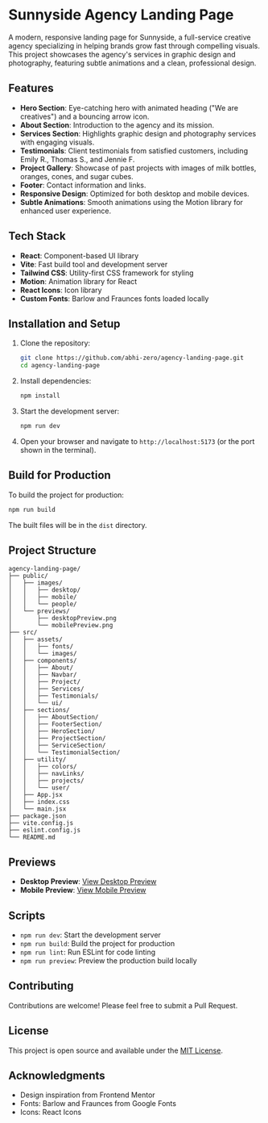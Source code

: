 # Sunnyside Agency Landing Page

A modern, responsive landing page for Sunnyside, a full-service creative agency specializing in helping brands grow fast through compelling visuals. This project showcases the agency's services in graphic design and photography, featuring subtle animations and a clean, professional design.

## Features

- **Hero Section**: Eye-catching hero with animated heading ("We are creatives") and a bouncing arrow icon.
- **About Section**: Introduction to the agency and its mission.
- **Services Section**: Highlights graphic design and photography services with engaging visuals.
- **Testimonials**: Client testimonials from satisfied customers, including Emily R., Thomas S., and Jennie F.
- **Project Gallery**: Showcase of past projects with images of milk bottles, oranges, cones, and sugar cubes.
- **Footer**: Contact information and links.
- **Responsive Design**: Optimized for both desktop and mobile devices.
- **Subtle Animations**: Smooth animations using the Motion library for enhanced user experience.

## Tech Stack

- **React**: Component-based UI library
- **Vite**: Fast build tool and development server
- **Tailwind CSS**: Utility-first CSS framework for styling
- **Motion**: Animation library for React
- **React Icons**: Icon library
- **Custom Fonts**: Barlow and Fraunces fonts loaded locally

## Installation and Setup

1. Clone the repository:
   ```bash
   git clone https://github.com/abhi-zero/agency-landing-page.git
   cd agency-landing-page
   ```

2. Install dependencies:
   ```bash
   npm install
   ```

3. Start the development server:
   ```bash
   npm run dev
   ```

4. Open your browser and navigate to `http://localhost:5173` (or the port shown in the terminal).

## Build for Production

To build the project for production:

```bash
npm run build
```

The built files will be in the `dist` directory.

## Project Structure

```
agency-landing-page/
├── public/
│   ├── images/
│   │   ├── desktop/
│   │   ├── mobile/
│   │   └── people/
│   └── previews/
│       ├── desktopPreview.png
│       └── mobilePreview.png
├── src/
│   ├── assets/
│   │   ├── fonts/
│   │   └── images/
│   ├── components/
│   │   ├── About/
│   │   ├── Navbar/
│   │   ├── Project/
│   │   ├── Services/
│   │   ├── Testimonials/
│   │   └── ui/
│   ├── sections/
│   │   ├── AboutSection/
│   │   ├── FooterSection/
│   │   ├── HeroSection/
│   │   ├── ProjectSection/
│   │   ├── ServiceSection/
│   │   └── TestimonialSection/
│   ├── utility/
│   │   ├── colors/
│   │   ├── navLinks/
│   │   ├── projects/
│   │   └── user/
│   ├── App.jsx
│   ├── index.css
│   └── main.jsx
├── package.json
├── vite.config.js
├── eslint.config.js
└── README.md
```

## Previews

- **Desktop Preview**: [View Desktop Preview](./public/previews/desktopPreview.png)
- **Mobile Preview**: [View Mobile Preview](./public/previews/mobilePreview.png)

## Scripts

- `npm run dev`: Start the development server
- `npm run build`: Build the project for production
- `npm run lint`: Run ESLint for code linting
- `npm run preview`: Preview the production build locally

## Contributing

Contributions are welcome! Please feel free to submit a Pull Request.

## License

This project is open source and available under the [MIT License](LICENSE).

## Acknowledgments

- Design inspiration from Frontend Mentor
- Fonts: Barlow and Fraunces from Google Fonts
- Icons: React Icons
